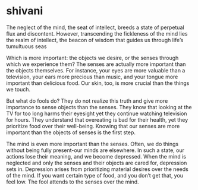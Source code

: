 # shivani
The neglect of the mind, the seat of intellect, breeds a state of perpetual flux and discontent. However, transcending the fickleness of the mind lies the realm of intellect, the beacon of wisdom that guides us through life’s tumultuous seas

Which is more important: the objects we desire, or the senses through which we experience them? The senses are actually more important than the objects themselves. For instance, your eyes are more valuable than a television, your ears more precious than music, and your tongue more important than delicious food. Our skin, too, is more crucial than the things we touch.

But what do fools do? They do not realize this truth and give more importance to sense objects than the senses. They know that looking at the TV for too long harms their eyesight yet they continue watching television for hours. They understand that overeating is bad for their health, yet they prioritize food over their well-being. Knowing that our senses are more important than the objects of senses is the first step.

The mind is even more important than the senses. Often, we do things without being fully present-our minds are elsewhere. In such a state, our actions lose their meaning, and we become depressed. When the mind is neglected and only the senses and their objects are cared for, depression sets in. Depression arises from prioritizing material desires over the needs of the mind. If you want certain type of food, and you don’t get that, you feel low. The fool attends to the senses over the mind.
